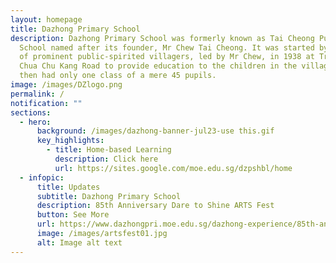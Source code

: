```yaml
---
layout: homepage
title: Dazhong Primary School
description: Dazhong Primary School was formerly known as Tai Cheong Public
  School named after its founder, Mr Chew Tai Cheong. It was started by a group
  of prominent public-spirited villagers, led by Mr Chew, in 1938 at Track 5
  Chua Chu Kang Road to provide education to the children in the village. It
  then had only one class of a mere 45 pupils.
image: /images/DZlogo.png
permalink: /
notification: ""
sections:
  - hero:
      background: /images/dazhong-banner-jul23-use this.gif
      key_highlights:
        - title: Home-based Learning
          description: Click here
          url: https://sites.google.com/moe.edu.sg/dzpshbl/home
  - infopic:
      title: Updates
      subtitle: Dazhong Primary School
      description: 85th Anniversary Dare to Shine ARTS Fest
      button: See More
      url: https://www.dazhongpri.moe.edu.sg/dazhong-experience/85th-anniversary-celebrations/dare-to-shine-arts-fest/
      image: /images/artsfest01.jpg
      alt: Image alt text
---
```

